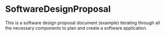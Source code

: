 # SoftwareDesignProposal
This is a software design proposal document (example) iterating through all the necessary components to plan and create a software application.

